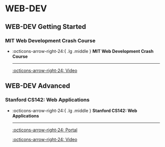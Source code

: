 # WEB-DEV

## WEB-DEV Getting Started

### MIT Web Development Crash Course

<div class="grid cards" markdown>

-   :octicons-arrow-right-24:{ .lg .middle } __MIT Web Development Crash Course__

    ---

    [:octicons-arrow-right-24: <a href="https://weblab.mit.edu/schedule/" target="_blank"> Video </a>](#)

</div>

## WEB-DEV Advanced

### Stanford CS142: Web Applications

<div class="grid cards" markdown>

-   :octicons-arrow-right-24:{ .lg .middle } __Stanford CS142: Web Applications__

    ---

    [:octicons-arrow-right-24: <a href="https://web.stanford.edu/class/cs142/index.html" target="_blank"> Portal </a>](#)

    [:octicons-arrow-right-24: <a href="https://web.stanford.edu/class/cs142/lectures.html" target="_blank"> Video </a>](#)

</div>
